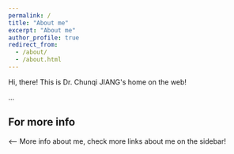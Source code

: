 ```yaml
---
permalink: /
title: "About me"
excerpt: "About me"
author_profile: true
redirect_from: 
  - /about/
  - /about.html
---
```


Hi, there!
This is Dr. Chunqi JIANG's home on the web!

...

For more info
------
<-- More info about me, check more links about me on the sidebar!
